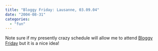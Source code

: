 ```yaml
---
title: "Bloggy Friday: Lausanne, 03.09.04"
date: "2004-08-31"
categories: 
  - "fun"
---
```


Note sure if my presently crazy schedule will allow me to attend [Bloggy Friday](http://climbtothestars.org/archives/2004/08/24/bloggy-friday-lausanne-030904/) but it is a nice idea!
